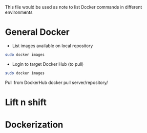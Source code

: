 
This file would be used as note to list Docker commands in different environments

# General Docker

* List images available on local repository
```sh
sudo docker images
```
* Login to target Docker Hub (to pull)
```sh
sudo docker images
```

Pull from DockerHub
docker pull server/repository/



# Lift n shift

# Dockerization
